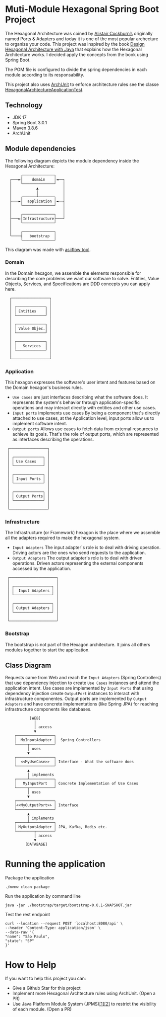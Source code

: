 # Muti-Module Hexagonal Spring Boot Project
The Hexagonal Architecture was coined by [Alistair Cockburn’s](https://archive.is/5j2NI) originally named Ports & Adapters and today it is one of the most popular archecture to organize your code. 
This project was inspired by the book [Design Hexagonal Architecture with Java](https://www.amazon.com.br/Designing-Hexagonal-Architecture-Java-change-tolerant/dp/1801816484) that explains how the Hexagonal Architecture works. 
I decided apply the concepts from the book using Spring Boot.

The POM file is configured to divide the spring dependencies in each module according to its responsability. 

This project also uses [ArchUnit](https://www.archunit.org/) to enforce architecture rules see the classe [HexagonalArchtectureApplicationTest](./application/src/test/java/dev/educosta/application/HexagonalArchtectureApplicationTest.java).

## Technology
- JDK 17
- Spring Boot 3.0.1
- Maven 3.8.6
- ArchUnit

## Module dependencies
The following diagram depicts the module dependency inside the Hexagonal Architecture:

```
       ┌──────────────┐
  ┌───►│    domain    │◄──┐
  │    └──────────────┘   │
  │           ▲           │
  │           │           │
  │    ┌──────┴───────┐   │
  ├───►│  application │◄──┤
  │    └──────────────┘   │
  │                       │
  │    ┌──────────────┐   │
  ├───►│Infrastructure├───┘
  │    └──────────────┘
  │
  │    ┌──────────────┐
  └────┤   bootstrap  │
       └──────────────┘
```
This diagram was made with [asiiflow tool](https://asciiflow.com/#/).

### Domain
In the Domain hexagon, we assemble the elements responsible for describing the core
problems we want our software to solve. Entities, Value Objects, Services, and Specifications are DDD concepts you can apply here.

```
  ┌─────────────────┐
  │                 │
  │ ┌─────────────┐ │
  │ │ Entities    │ │
  │ └─────────────┘ │
  │                 │
  │ ┌─────────────┐ │
  │ │ Value Objec.│ │
  │ └─────────────┘ │
  │                 │
  │ ┌─────────────┐ │
  │ │   Services  │ │
  │ └─────────────┘ │
  │                 │
  └─────────────────┘
```


### Application
This hexagon expresses the software's user intent and features based on the Domain hexagon's business rules.

- `Use cases` are just interfaces describing what the software does. It represents the system's behavior 
  through application-specific operations and may interact directly with entities and other use cases.
- `Input ports` implements use cases By being a component that's directly
  attached to use cases, at the Application level, input ports allow us to implement software intent.
- `Output ports` Allows use cases to fetch data from external resources to achieve its goals. That's the role of output ports, which are represented as interfaces
  describing the operations.
```
 ┌─────────────────┐
 │                 │
 │ ┌─────────────┐ │
 │ │ Use Cases   │ │
 │ └─────────────┘ │
 │                 │
 │ ┌─────────────┐ │
 │ │ Input Ports │ │
 │ └─────────────┘ │
 │                 │
 │ ┌─────────────┐ │
 │ │ Output Ports│ │
 │ └─────────────┘ │
 │                 │
 └─────────────────┘
```

### Infrastructure
The Infrastructure (or Framework) hexagon is the place where we assemble all the adapters required to make the hexagonal system.

- `Input Adapters` The input adapter`s role is to deal with driving operation. Driving actors are the ones who send requests to the application.
- `Output Adapters` The output adapter's role is to deal with driven operations. Driven actors representing the external components accessed by the application.
```
 ┌─────────────────────┐
 │                     │
 │ ┌─────────────────┐ │
 │ │  Input Adapters │ │
 │ └─────────────────┘ │
 │                     │
 │ ┌─────────────────┐ │
 │ │ Output Adapters │ │
 │ └─────────────────┘ │
 │                     │
 └─────────────────────┘
```

### Bootstrap
The bootstrap is not part of the Hexagon architecture. It joins all others modules together to start the application.

## Class Diagram
Requests came from Web and reach the `Input Adapters` (Spring Controllers) that use dependency injection to create `Use Cases` instances and attend the application intent.
Use cases are implemented by `Input Ports` that using dependency injection create `OutputPort` instances to interact with infrastructure componentes.
Output ports are implemented by `Output Adapters` and have concrete implementations (like Spring JPA) for reaching infrastructure components like databases.
````
           [WEB]
             │ 
             │ access
             ▼
    ┌─────────────────┐
    │  MyInputAdapter │  Spring Controllers
    └─────┬───────────┘
          │ uses
          ▼
    ┌─────────────────┐
    │  <<MyUseCase>>  │ Interface - What the software does
    └─────────────────┘
          ▲
          │ implements
    ┌─────┴───────────┐
    │   MyInputPort   │ Concrete Implementation of Use Cases
    └─────┬───────────┘
          │ uses
          ▼
    ┌─────────────────┐
    │<<MyOutputPort>> │ Interface
    └─────────────────┘
          ▲
          │ implements
    ┌─────┴───────────┐
    │ MyOutputAdapter │ JPA, Kafka, Redis etc.
    └────────┬────────┘
             │ access
             ▼
         [DATABASE]
```` 


# Running the application
Package the application
```
./mvnw clean package
```

Run the application by command line
```
java -jar ./bootstrap/target/bootstrap-0.0.1-SNAPSHOT.jar
```

Test the rest endpoint
```
curl --location --request POST 'localhost:8080/api' \
--header 'Content-Type: application/json' \
--data-raw '{
"name": "São Paulo",
"state": "SP"
}'
```

# How to Help

If you want to help this project you can:

- Give a Github Star for this project
- Implement more Hexagonal Archtecture rules using ArchUnit. (Open a PR) 
- Use Java Platform Module System (JPMS)[[1]](https://jenkov.com/tutorials/java/modules.html)[[2]](https://github.com/tfesenko/Java-Modules-JPMS-CheatSheet/blob/master/README.md) to restrict the visibility of each module. (Open a PR) 